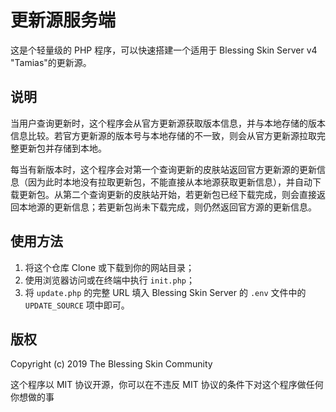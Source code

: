 # 更新源服务端

这是个轻量级的 PHP 程序，可以快速搭建一个适用于 Blessing Skin Server v4 "Tamias"的更新源。

## 说明

当用户查询更新时，这个程序会从官方更新源获取版本信息，并与本地存储的版本信息比较。若官方更新源的版本号与本地存储的不一致，则会从官方更新源拉取完整更新包并存储到本地。

每当有新版本时，这个程序会对第一个查询更新的皮肤站返回官方更新源的更新信息（因为此时本地没有拉取更新包，不能直接从本地源获取更新信息），并自动下载更新包。从第二个查询更新的皮肤站开始，若更新包已经下载完成，则会直接返回本地源的更新信息；若更新包尚未下载完成，则仍然返回官方源的更新信息。

## 使用方法

1. 将这个仓库 Clone 或下载到你的网站目录；
2. 使用浏览器访问或在终端中执行 `init.php`；
3. 将 `update.php` 的完整 URL 填入 Blessing Skin Server 的 `.env` 文件中的 `UPDATE_SOURCE` 项中即可。

## 版权

Copyright (c) 2019 The Blessing Skin Community

这个程序以 MIT 协议开源，你可以在不违反 MIT 协议的条件下对这个程序做任何你想做的事